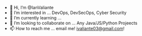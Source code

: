- 👋 Hi, I’m @IanValiante
- 👀 I’m interested in ... DevOps, DevSecOps, Cyber Security
- 🌱 I’m currently learning ...
- 💞️ I’m looking to collaborate on ... Any Java/JS/Python Projeects
- 📫 How to reach me ... email me! ivaliante03@gmail.com!

<!---
IanValiante/IanValiante is a ✨ special ✨ repository because its `README.md` (this file) appears on your GitHub profile.
You can click the Preview link to take a look at your changes.
--->
